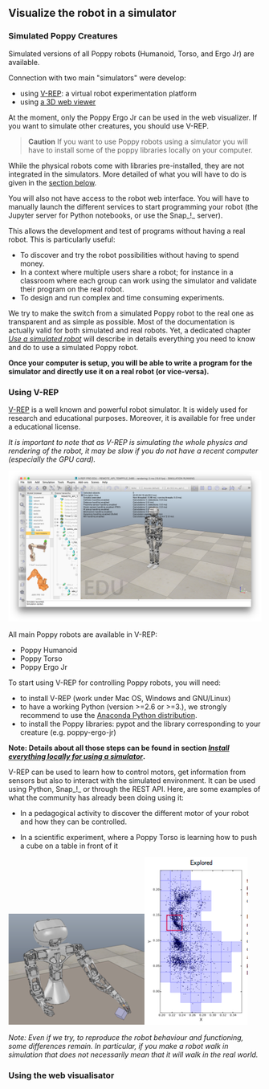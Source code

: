 ## Visualize the robot in a simulator

### Simulated Poppy Creatures

Simulated versions of all Poppy robots (Humanoid, Torso, and Ergo Jr) are available.

Connection with two main "simulators" were develop:
* using [V-REP](http://www.coppeliarobotics.com): a virtual robot experimentation platform
* using [a 3D web viewer](http://simu.poppy-project.org)

At the moment, only the Poppy Ergo Jr can be used in the web visualizer. If you want to simulate other creatures, you should use V-REP.

> **Caution** If you want to use Poppy robots using a simulator you will have to install some of the poppy libraries locally on your computer.

While the physical robots come with libraries pre-installed, they are not integrated in the simulators. More detailed of what you will have to do is given in the [section below](#using-v-rep).

You will also not have access to the robot web interface. You will have to manually launch the different services to start programming your robot (the Jupyter server for Python notebooks, or use the Snap_!_ server).

This allows the development and test of programs without having a real robot. This is particularly useful:

* To discover and try the robot possibilities without having to spend money.
* In a context where multiple users share a robot; for instance in a classroom where each group can work using the simulator and validate their program on the real robot.
* To design and run complex and time consuming experiments.

We try to make the switch from a simulated Poppy robot to the real one as transparent and as simple as possible. Most of the documentation is actually valid for both simulated and real robots. Yet, a dedicated chapter *[Use a simulated robot](#todo)* will describe in details everything you need to know and do to use a simulated Poppy robot.

**Once your computer is setup, you will be able to write a program for the simulator and directly use it on a real robot (or vice-versa).**

### Using V-REP

[V-REP](http://www.coppeliarobotics.com/downloads.html) is a well known and powerful robot simulator. It is widely used for research and educational purposes. Moreover, it is available for free under a educational license.

*It is important to note that as V-REP is simulating the whole physics and rendering of the robot, it may be slow if you do not have a recent computer (especially the GPU card).*

![Poppy Humanoid in V-REP](../img/humanoid/vrep.png)

All main Poppy robots are available in V-REP:

* Poppy Humanoid
* Poppy Torso
* Poppy Ergo Jr

To start using V-REP for controlling Poppy robots, you will need:
* to install V-REP (work under Mac OS, Windows and GNU/Linux)
* to have a working Python (version >=2.6 or >=3.), we strongly recommend to use the [Anaconda Python distribution](https://www.continuum.io/why-anaconda).
* to install the Poppy libraries: pypot and the library corresponding to your creature (e.g. poppy-ergo-jr)

**Note: Details about all those steps can be found in section *[Install everything locally for using a simulator](#TODO)*.**

V-REP can be used to learn how to control motors, get information from sensors but also to interact with the simulated environment. It can be used using Python, Snap_!_ or through the REST API. Here, are some examples of what the community has already been doing using it:

* In a pedagogical activity to discover the different motor of your robot and how they can be controlled.

* In a scientific experiment, where a Poppy Torso is learning how to push a cube on a table in front of it

![Torso V-REP](../img/torso/explauto-vrep.png)![Torso Explauto Res](../img/torso/explauto-res.png)

*Note: Even if we try, to reproduce the robot behaviour and functioning, some differences remain. In particular, if you make a robot walk in simulation that does not necessarily mean that it will walk in the real world.*

### Using the web visualisator
